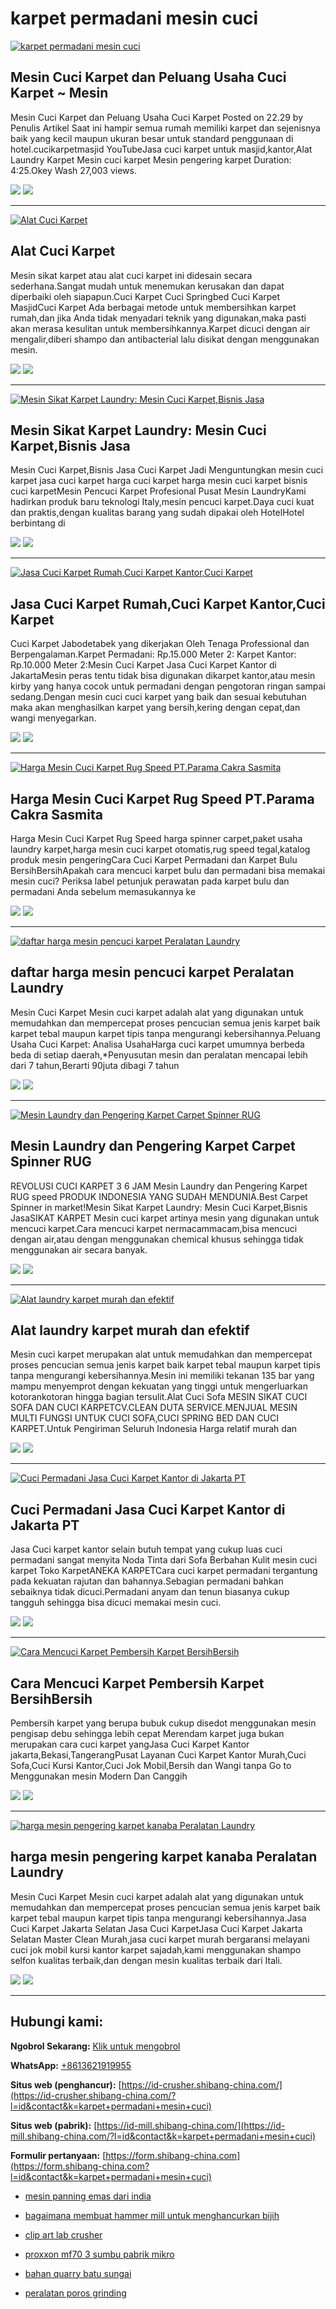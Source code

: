 # karpet permadani mesin cuci

<a href="https://swt.shibang-china.com/?l=id&img&k=karpet+permadani+mesin+cuci" target="_blank">![karpet permadani mesin cuci](http://static.shibang-china.com/all-800x300/764.jpg)</a>

## Mesin Cuci Karpet dan Peluang Usaha Cuci Karpet ~ Mesin
Mesin Cuci Karpet dan Peluang Usaha Cuci Karpet Posted on 22.29 by Penulis Artikel Saat ini hampir semua rumah memiliki karpet dan sejenisnya baik yang kecil maupun ukuran besar untuk standard penggunaan di hotel.cucikarpetmasjid YouTubeJasa cuci karpet untuk masjid,kantor,Alat Laundry Karpet Mesin cuci karpet Mesin pengering karpet Duration: 4:25.Okey Wash 27,003 views.


<a href="https://whatsapp.shibangsoft.com/WhatsApp.php" target="_blank" title="WhatsApp">![](http://static.shibang-china.com/icon/whatsapp.png)</a> <a href="https://swt.shibang-china.com/?l=id&icon&k=karpet+permadani+mesin+cuci" target="_blank">![](http://static.shibang-china.com/icon/chat-id.png)</a>

---

<a href="https://swt.shibang-china.com/?l=id&img&k=karpet+permadani+mesin+cuci" target="_blank">![Alat Cuci Karpet](http://static.shibang-china.com/all-800x300/1501.jpg)</a>

## Alat Cuci Karpet
Mesin sikat karpet atau alat cuci karpet ini didesain secara sederhana.Sangat mudah untuk menemukan kerusakan dan dapat diperbaiki oleh siapapun.Cuci Karpet Cuci Springbed Cuci Karpet MasjidCuci Karpet Ada berbagai metode untuk membersihkan karpet rumah,dan jika Anda tidak menyadari teknik yang digunakan,maka pasti akan merasa kesulitan untuk membersihkannya.Karpet dicuci dengan air mengalir,diberi shampo dan antibacterial lalu disikat dengan menggunakan mesin.


<a href="https://whatsapp.shibangsoft.com/WhatsApp.php" target="_blank" title="WhatsApp">![](http://static.shibang-china.com/icon/whatsapp.png)</a> <a href="https://swt.shibang-china.com/?l=id&icon&k=karpet+permadani+mesin+cuci" target="_blank">![](http://static.shibang-china.com/icon/chat-id.png)</a>

---

<a href="https://swt.shibang-china.com/?l=id&img&k=karpet+permadani+mesin+cuci" target="_blank">![Mesin Sikat Karpet Laundry: Mesin Cuci Karpet,Bisnis Jasa](http://static.shibang-china.com/all-800x300/1108.jpg)</a>

## Mesin Sikat Karpet Laundry: Mesin Cuci Karpet,Bisnis Jasa
Mesin Cuci Karpet,Bisnis Jasa Cuci Karpet Jadi Menguntungkan mesin cuci karpet jasa cuci karpet harga cuci karpet harga mesin cuci karpet bisnis cuci karpetMesin Pencuci Karpet Profesional Pusat Mesin LaundryKami hadirkan produk baru teknologi Italy,mesin pencuci karpet.Daya cuci kuat dan praktis,dengan kualitas barang yang sudah dipakai oleh HotelHotel berbintang di


<a href="https://whatsapp.shibangsoft.com/WhatsApp.php" target="_blank" title="WhatsApp">![](http://static.shibang-china.com/icon/whatsapp.png)</a> <a href="https://swt.shibang-china.com/?l=id&icon&k=karpet+permadani+mesin+cuci" target="_blank">![](http://static.shibang-china.com/icon/chat-id.png)</a>

---

<a href="https://swt.shibang-china.com/?l=id&img&k=karpet+permadani+mesin+cuci" target="_blank">![Jasa Cuci Karpet Rumah,Cuci Karpet Kantor,Cuci Karpet](http://static.shibang-china.com/all-800x300/1240.jpg)</a>

## Jasa Cuci Karpet Rumah,Cuci Karpet Kantor,Cuci Karpet
Cuci Karpet Jabodetabek yang dikerjakan Oleh Tenaga Professional dan Berpengalaman.Karpet Permadani: Rp.15.000 Meter 2: Karpet Kantor: Rp.10.000 Meter 2:Mesin Cuci Karpet Jasa Cuci Karpet Kantor di JakartaMesin peras tentu tidak bisa digunakan dikarpet kantor,atau mesin kirby yang hanya cocok untuk permadani dengan pengotoran ringan sampai sedang.Dengan mesin cuci cuci karpet yang baik dan sesuai kebutuhan maka akan menghasilkan karpet yang bersih,kering dengan cepat,dan wangi menyegarkan.


<a href="https://whatsapp.shibangsoft.com/WhatsApp.php" target="_blank" title="WhatsApp">![](http://static.shibang-china.com/icon/whatsapp.png)</a> <a href="https://swt.shibang-china.com/?l=id&icon&k=karpet+permadani+mesin+cuci" target="_blank">![](http://static.shibang-china.com/icon/chat-id.png)</a>

---

<a href="https://swt.shibang-china.com/?l=id&img&k=karpet+permadani+mesin+cuci" target="_blank">![Harga Mesin Cuci Karpet Rug Speed PT.Parama Cakra Sasmita](http://static.shibang-china.com/all-800x300/1223.jpg)</a>

## Harga Mesin Cuci Karpet Rug Speed PT.Parama Cakra Sasmita
Harga Mesin Cuci Karpet Rug Speed harga spinner carpet,paket usaha laundry karpet,harga mesin cuci karpet otomatis,rug speed tegal,katalog produk mesin pengeringCara Cuci Karpet Permadani dan Karpet Bulu BersihBersihApakah cara mencuci karpet bulu dan permadani bisa memakai mesin cuci? Periksa label petunjuk perawatan pada karpet bulu dan permadani Anda sebelum memasukannya ke


<a href="https://whatsapp.shibangsoft.com/WhatsApp.php" target="_blank" title="WhatsApp">![](http://static.shibang-china.com/icon/whatsapp.png)</a> <a href="https://swt.shibang-china.com/?l=id&icon&k=karpet+permadani+mesin+cuci" target="_blank">![](http://static.shibang-china.com/icon/chat-id.png)</a>

---

<a href="https://swt.shibang-china.com/?l=id&img&k=karpet+permadani+mesin+cuci" target="_blank">![daftar harga mesin pencuci karpet Peralatan Laundry](http://static.shibang-china.com/all-800x300/238.jpg)</a>

## daftar harga mesin pencuci karpet Peralatan Laundry
Mesin Cuci Karpet Mesin cuci karpet adalah alat yang digunakan untuk memudahkan dan mempercepat proses pencucian semua jenis karpet baik karpet tebal maupun karpet tipis tanpa mengurangi kebersihannya.Peluang Usaha Cuci Karpet: Analisa UsahaHarga cuci karpet umumnya berbeda beda di setiap daerah,*Penyusutan mesin dan peralatan mencapai lebih dari 7 tahun,Berarti 90juta dibagi 7 tahun


<a href="https://whatsapp.shibangsoft.com/WhatsApp.php" target="_blank" title="WhatsApp">![](http://static.shibang-china.com/icon/whatsapp.png)</a> <a href="https://swt.shibang-china.com/?l=id&icon&k=karpet+permadani+mesin+cuci" target="_blank">![](http://static.shibang-china.com/icon/chat-id.png)</a>

---

<a href="https://swt.shibang-china.com/?l=id&img&k=karpet+permadani+mesin+cuci" target="_blank">![Mesin Laundry dan Pengering Karpet Carpet Spinner RUG](http://static.shibang-china.com/all-800x300/695.jpg)</a>

## Mesin Laundry dan Pengering Karpet Carpet Spinner RUG
REVOLUSI CUCI KARPET 3 6 JAM Mesin Laundry dan Pengering Karpet RUG speed PRODUK INDONESIA YANG SUDAH MENDUNIA.Best Carpet Spinner in market!Mesin Sikat Karpet Laundry: Mesin Cuci Karpet,Bisnis JasaSIKAT KARPET Mesin cuci karpet artinya mesin yang digunakan untuk mencuci karpet.Cara mencuci karpet nermacammacam,bisa mencuci dengan air,atau dengan menggunakan chemical khusus sehingga tidak menggunakan air secara banyak.


<a href="https://whatsapp.shibangsoft.com/WhatsApp.php" target="_blank" title="WhatsApp">![](http://static.shibang-china.com/icon/whatsapp.png)</a> <a href="https://swt.shibang-china.com/?l=id&icon&k=karpet+permadani+mesin+cuci" target="_blank">![](http://static.shibang-china.com/icon/chat-id.png)</a>

---

<a href="https://swt.shibang-china.com/?l=id&img&k=karpet+permadani+mesin+cuci" target="_blank">![Alat laundry karpet murah dan efektif](http://static.shibang-china.com/all-800x300/71.jpg)</a>

## Alat laundry karpet murah dan efektif
Mesin cuci karpet merupakan alat untuk memudahkan dan mempercepat proses pencucian semua jenis karpet baik karpet tebal maupun karpet tipis tanpa mengurangi kebersihannya.Mesin ini memiliki tekanan 135 bar yang mampu menyemprot dengan kekuatan yang tinggi untuk mengerluarkan kotorankotoran hingga bagian tersulit.Alat Cuci Sofa MESIN SIKAT CUCI SOFA DAN CUCI KARPETCV.CLEAN DUTA SERVICE.MENJUAL MESIN MULTI FUNGSI UNTUK CUCI SOFA,CUCI SPRING BED DAN CUCI KARPET.Untuk Pengiriman Seluruh Indonesia Harga relatif murah dan


<a href="https://whatsapp.shibangsoft.com/WhatsApp.php" target="_blank" title="WhatsApp">![](http://static.shibang-china.com/icon/whatsapp.png)</a> <a href="https://swt.shibang-china.com/?l=id&icon&k=karpet+permadani+mesin+cuci" target="_blank">![](http://static.shibang-china.com/icon/chat-id.png)</a>

---

<a href="https://swt.shibang-china.com/?l=id&img&k=karpet+permadani+mesin+cuci" target="_blank">![Cuci Permadani Jasa Cuci Karpet Kantor di Jakarta PT](http://static.shibang-china.com/all-800x300/1114.jpg)</a>

## Cuci Permadani Jasa Cuci Karpet Kantor di Jakarta PT
Jasa Cuci karpet kantor selain butuh tempat yang cukup luas cuci permadani sangat menyita Noda Tinta dari Sofa Berbahan Kulit mesin cuci karpet Toko KarpetANEKA KARPETCara cuci karpet permadani tergantung pada kekuatan rajutan dan bahannya.Sebagian permadani bahkan sebaiknya tidak dicuci.Permadani anyam dan tenun biasanya cukup tangguh sehingga bisa dicuci memakai mesin cuci.


<a href="https://whatsapp.shibangsoft.com/WhatsApp.php" target="_blank" title="WhatsApp">![](http://static.shibang-china.com/icon/whatsapp.png)</a> <a href="https://swt.shibang-china.com/?l=id&icon&k=karpet+permadani+mesin+cuci" target="_blank">![](http://static.shibang-china.com/icon/chat-id.png)</a>

---

<a href="https://swt.shibang-china.com/?l=id&img&k=karpet+permadani+mesin+cuci" target="_blank">![Cara Mencuci Karpet Pembersih Karpet BersihBersih](http://static.shibang-china.com/all-800x300/774.jpg)</a>

## Cara Mencuci Karpet Pembersih Karpet BersihBersih
Pembersih karpet yang berupa bubuk cukup disedot menggunakan mesin pengisap debu sehingga lebih cepat Merendam karpet juga bukan merupakan cara cuci karpet yangJasa Cuci Karpet Kantor jakarta,Bekasi,TangerangPusat Layanan Cuci Karpet Kantor Murah,Cuci Sofa,Cuci Kursi Kantor,Cuci Jok Mobil,Bersih dan Wangi tanpa Go to Menggunakan mesin Modern Dan Canggih


<a href="https://whatsapp.shibangsoft.com/WhatsApp.php" target="_blank" title="WhatsApp">![](http://static.shibang-china.com/icon/whatsapp.png)</a> <a href="https://swt.shibang-china.com/?l=id&icon&k=karpet+permadani+mesin+cuci" target="_blank">![](http://static.shibang-china.com/icon/chat-id.png)</a>

---

<a href="https://swt.shibang-china.com/?l=id&img&k=karpet+permadani+mesin+cuci" target="_blank">![harga mesin pengering karpet kanaba Peralatan Laundry](http://static.shibang-china.com/all-800x300/410.jpg)</a>

## harga mesin pengering karpet kanaba Peralatan Laundry
Mesin Cuci Karpet Mesin cuci karpet adalah alat yang digunakan untuk memudahkan dan mempercepat proses pencucian semua jenis karpet baik karpet tebal maupun karpet tipis tanpa mengurangi kebersihannya.Jasa Cuci Karpet Jakarta Selatan Jasa Cuci KarpetJasa Cuci Karpet Jakarta Selatan Master Clean Murah,jasa cuci karpet murah bergaransi melayani cuci jok mobil kursi kantor karpet sajadah,kami menggunakan shampo selfon kualitas terbaik,dan dengan mesin kualitas terbaik dari Itali.


<a href="https://whatsapp.shibangsoft.com/WhatsApp.php" target="_blank" title="WhatsApp">![](http://static.shibang-china.com/icon/whatsapp.png)</a> <a href="https://swt.shibang-china.com/?l=id&icon&k=karpet+permadani+mesin+cuci" target="_blank">![](http://static.shibang-china.com/icon/chat-id.png)</a>

---
## Hubungi kami:

**Ngobrol Sekarang:** [Klik untuk mengobrol](https://swt.shibang-china.com?l=id&contact&k=karpet+permadani+mesin+cuci)

**WhatsApp:**  [+8613621919955](https://whatsapp.shibangsoft.com/WhatsApp.php)

**Situs web (penghancur):** [https://id-crusher.shibang-china.com/](https://id-crusher.shibang-china.com/?l=id&contact&k=karpet+permadani+mesin+cuci)

**Situs web (pabrik):** [https://id-mill.shibang-china.com/](https://id-mill.shibang-china.com/?l=id&contact&k=karpet+permadani+mesin+cuci)

**Formulir pertanyaan:** [https://form.shibang-china.com](https://form.shibang-china.com?l=id&contact&k=karpet+permadani+mesin+cuci)

* [mesin panning emas dari india](../17/mesin%20panning%20emas%20dari%20india.md)

* [bagaimana membuat hammer mill untuk menghancurkan bijih](../22/bagaimana%20membuat%20hammer%20mill%20untuk%20menghancurkan%20bijih.md)

* [clip art lab crusher](../17/clip%20art%20lab%20crusher.md)

* [proxxon mf70 3 sumbu pabrik mikro](../28/proxxon%20mf70%203%20sumbu%20pabrik%20mikro.md)

* [bahan quarry batu sungai](../19/bahan%20quarry%20batu%20sungai.md)

* [peralatan poros grinding](../23/peralatan%20poros%20grinding.md)